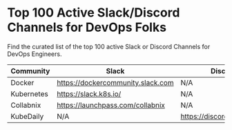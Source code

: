 # Top 100 Active Slack/Discord Channels for DevOps Folks

Find the curated list of the top 100 active Slack or Discord Channels for DevOps Engineers.


| Community  | Slack | Discord |
| ------------- | ------------- | ------------- | 
| Docker   | https://dockercommunity.slack.com  | N/A |
| Kubernetes  | https://slack.k8s.io/  | N/A |
| Collabnix | https://launchpass.com/collabnix | N/A |
| KubeDaily | N/A | https://discord.gg/rEvr7vq | 

